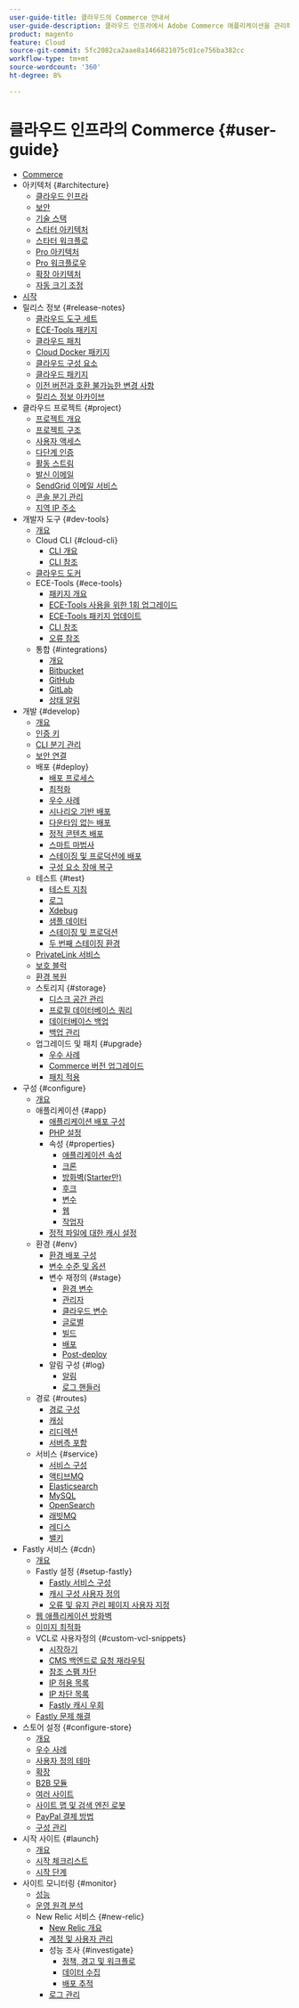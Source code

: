```yaml
---
user-guide-title: 클라우드의 Commerce 안내서
user-guide-description: 클라우드 인프라에서 Adobe Commerce 애플리케이션을 관리하는 방법에 대해 알아봅니다.
product: magento
feature: Cloud
source-git-commit: 5fc2082ca2aae8a1466821075c01ce756ba382cc
workflow-type: tm+mt
source-wordcount: '360'
ht-degree: 8%

---
```



# 클라우드 인프라의 Commerce {#user-guide}

+ [Commerce](overview.md)
+ 아키텍처 {#architecture}
   + [클라우드 인프라](architecture/cloud-architecture.md)
   + [보안](architecture/security.md)
   + [기술 스택](architecture/tech-stack.md)
   + [스타터 아키텍처](architecture/starter-architecture.md)
   + [스타터 워크플로](architecture/starter-develop-deploy-workflow.md)
   + [Pro 아키텍처](architecture/pro-architecture.md)
   + [Pro 워크플로우](architecture/pro-develop-deploy-workflow.md)
   + [확장 아키텍처](architecture/scaled-architecture.md)
   + [자동 크기 조정](architecture/autoscaling.md)
+ [시작](https://experienceleague.adobe.com/docs/commerce-on-cloud/start/overview.html?lang=ko)
+ 릴리스 정보 {#release-notes}
   + [클라우드 도구 세트](release-notes/cloud-tools-suite.md)
   + [ECE-Tools 패키지](release-notes/ece-tools-package.md)
   + [클라우드 패치](release-notes/cloud-patches.md)
   + [Cloud Docker 패키지](release-notes/cloud-docker.md)
   + [클라우드 구성 요소](release-notes/cloud-components.md)
   + [클라우드 패키지](release-notes/cloud-packages.md)
   + [이전 버전과 호환 불가능한 변경 사항](release-notes/backward-incompatible-changes.md)
   + [릴리스 정보 아카이브](release-notes/cloud-release-archive.md)
+ 클라우드 프로젝트 {#project}
   + [프로젝트 개요](project/overview.md)
   + [프로젝트 구조](project/file-structure.md)
   + [사용자 액세스](project/user-access.md)
   + [다단계 인증](project/multi-factor-authentication.md)
   + [활동 스트림](project/activity-stream.md)
   + [발신 이메일](project/outgoing-emails.md)
   + [SendGrid 이메일 서비스](project/sendgrid.md)
   + [콘솔 분기 관리](project/console-branches.md)
   + [지역 IP 주소](project/regional-ip-addresses.md)
+ 개발자 도구 {#dev-tools}
   + [개요](dev-tools/overview.md)
   + Cloud CLI {#cloud-cli}
      + [CLI 개요](dev-tools/cloud-cli-overview.md)
      + [CLI 참조](dev-tools/cloud-cli-reference.md)
   + [클라우드 도커](dev-tools/cloud-docker.md)
   + ECE-Tools {#ece-tools}
      + [패키지 개요](dev-tools/package-overview.md)
      + [ECE-Tools 사용을 위한 1회 업그레이드](dev-tools/install-package.md)
      + [ECE-Tools 패키지 업데이트](dev-tools/update-package.md)
      + [CLI 참조](dev-tools/ece-tools-cli-reference.md)
      + [오류 참조](dev-tools/error-reference.md)
   + 통합 {#integrations}
      + [개요](integrations/overview.md)
      + [Bitbucket](integrations/bitbucket.md)
      + [GitHub](integrations/github.md)
      + [GitLab](integrations/gitlab.md)
      + [상태 알림](integrations/health-notifications.md)
+ 개발 {#develop}
   + [개요](development/overview.md)
   + [인증 키](development/authentication-keys.md)
   + [CLI 분기 관리](development/cli-branches.md)
   + [보안 연결](development/secure-connections.md)
   + 배포 {#deploy}
      + [배포 프로세스](deploy/process.md)
      + [최적화](deploy/optimization.md)
      + [우수 사례](deploy/best-practices.md)
      + [시나리오 기반 배포](deploy/scenario-based.md)
      + [다운타임 없는 배포](deploy/reduce-downtime.md)
      + [정적 콘텐츠 배포](deploy/static-content.md)
      + [스마트 마법사](deploy/smart-wizards.md)
      + [스테이징 및 프로덕션에 배포](deploy/staging-production.md)
      + [구성 요소 장애 복구](deploy/recover-failed-deployment.md)
   + 테스트 {#test}
      + [테스트 지침](test/guidance.md)
      + [로그](test/log-locations.md)
      + [Xdebug](test/debug.md)
      + [샘플 데이터](test/sample-data.md)
      + [스테이징 및 프로덕션](test/staging-and-production.md)
      + [두 번째 스테이징 환경](test/second-staging.md)
   + [PrivateLink 서비스](development/privatelink-service.md)
   + [보호 블럭](development/protective-block.md)
   + [환경 복원](development/restore-environment.md)
   + 스토리지 {#storage}
      + [디스크 공간 관리](storage/manage-disk-space.md)
      + [프로필 데이터베이스 쿼리](storage/profile-database-queries.md)
      + [데이터베이스 백업](storage/database-dump.md)
      + [백업 관리](storage/snapshots.md)
   + 업그레이드 및 패치 {#upgrade}
      + [우수 사례](development/best-practices.md)
      + [Commerce 버전 업그레이드](development/commerce-version.md)
      + [패치 적용](development/apply-patches.md)
+ 구성 {#configure}
   + [개요](environment/overview.md)
   + 애플리케이션 {#app}
      + [애플리케이션 배포 구성](application/configure-app-yaml.md)
      + [PHP 설정](application/php-settings.md)
      + 속성 {#properties}
         + [애플리케이션 속성](application/properties.md)
         + [크론](application/crons-property.md)
         + [방화벽(Starter만)](application/firewall-property.md)
         + [후크](application/hooks-property.md)
         + [변수](application/variables-property.md)
         + [웹](application/web-property.md)
         + [작업자](application/workers-property.md)
      + [정적 파일에 대한 캐시 설정](application/set-cache.md)
   + 환경 {#env}
      + [환경 배포 구성](environment/configure-env-yaml.md)
      + [변수 수준 및 옵션](environment/variable-levels.md)
      + 변수 재정의 {#stage}
         + [환경 변수](environment/variables-intro.md)
         + [관리자](environment/variables-admin.md)
         + [클라우드 변수](environment/variables-cloud.md)
         + [글로벌](environment/variables-global.md)
         + [빌드](environment/variables-build.md)
         + [배포](environment/variables-deploy.md)
         + [Post-deploy](environment/variables-post-deploy.md)
      + 알림 구성 {#log}
         + [알림](environment/set-up-notifications.md)
         + [로그 핸들러](environment/log-handlers.md)
   + 경로 {#routes}
      + [경로 구성](routes/routes-yaml.md)
      + [캐싱](routes/caching.md)
      + [리디렉션](routes/redirects.md)
      + [서버측 포함](routes/server-side-includes.md)
   + 서비스 {#service}
      + [서비스 구성](services/services-yaml.md)
      + [액티브MQ](services/activemq.md)
      + [Elasticsearch](services/elasticsearch.md)
      + [MySQL](services/mysql.md)
      + [OpenSearch](services/opensearch.md)
      + [래빗MQ](services/rabbitmq.md)
      + [레디스](services/redis.md)
      + [밸키](services/valkey.md)
+ Fastly 서비스 {#cdn}
   + [개요](cdn/fastly.md)
   + Fastly 설정 {#setup-fastly}
      + [Fastly 서비스 구성](cdn/fastly-configuration.md)
      + [캐시 구성 사용자 정의](cdn/fastly-custom-cache-configuration.md)
      + [오류 및 유지 관리 페이지 사용자 지정](cdn/fastly-custom-response.md)
   + [웹 애플리케이션 방화벽](cdn/fastly-waf-service.md)
   + [이미지 최적화](cdn/fastly-image-optimization.md)
   + VCL로 사용자정의 {#custom-vcl-snippets}
      + [시작하기](cdn/fastly-vcl-custom-snippets.md)
      + [CMS 백엔드로 요청 재라우팅](cdn/fastly-vcl-wordpress.md)
      + [참조 스팸 차단](cdn/fastly-vcl-badreferer.md)
      + [IP 허용 목록](cdn/fastly-vcl-allowlist.md)
      + [IP 차단 목록](cdn/fastly-vcl-blocking.md)
      + [Fastly 캐시 우회](cdn/fastly-vcl-bypass-to-origin.md)
   + [Fastly 문제 해결](cdn/fastly-troubleshooting.md)
+ 스토어 설정 {#configure-store}
   + [개요](store/overview.md)
   + [우수 사례](store/best-practices.md)
   + [사용자 정의 테마](store/custom-theme.md)
   + [확장](store/extensions.md)
   + [B2B 모듈](store/b2b-module.md)
   + [여러 사이트](store/multiple-sites.md)
   + [사이트 맵 및 검색 엔진 로봇](store/robots-sitemap.md)
   + [PayPal 결제 방법](store/paypal.md)
   + [구성 관리](store/store-settings.md)
+ 시작 사이트 {#launch}
   + [개요](launch/overview.md)
   + [시작 체크리스트](launch/checklist.md)
   + [시작 단계](launch/steps.md)
+ 사이트 모니터링 {#monitor}
   + [성능](monitor/performance.md)
   + [운영 원격 분석](monitor/operational-telemetry.md)
   + New Relic 서비스 {#new-relic}
      + [New Relic 개요](monitor/new-relic-service.md)
      + [계정 및 사용자 관리](monitor/account-management.md)
      + 성능 조사 {#investigate}
         + [정책, 경고 및 워크플로](monitor/investigate-performance.md)
         + [데이터 수집](monitor/ingest-data.md)
         + [배포 추적](monitor/track-deployments.md)
      + [로그 관리](monitor/log-management.md)
